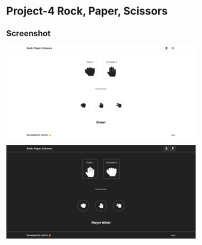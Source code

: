 # Project-4 Rock, Paper, Scissors

## Screenshot

![Screenshot_1](screenshot/screenshot_1.png)

![Screenshot_2](screenshot/screenshot_2.png)
